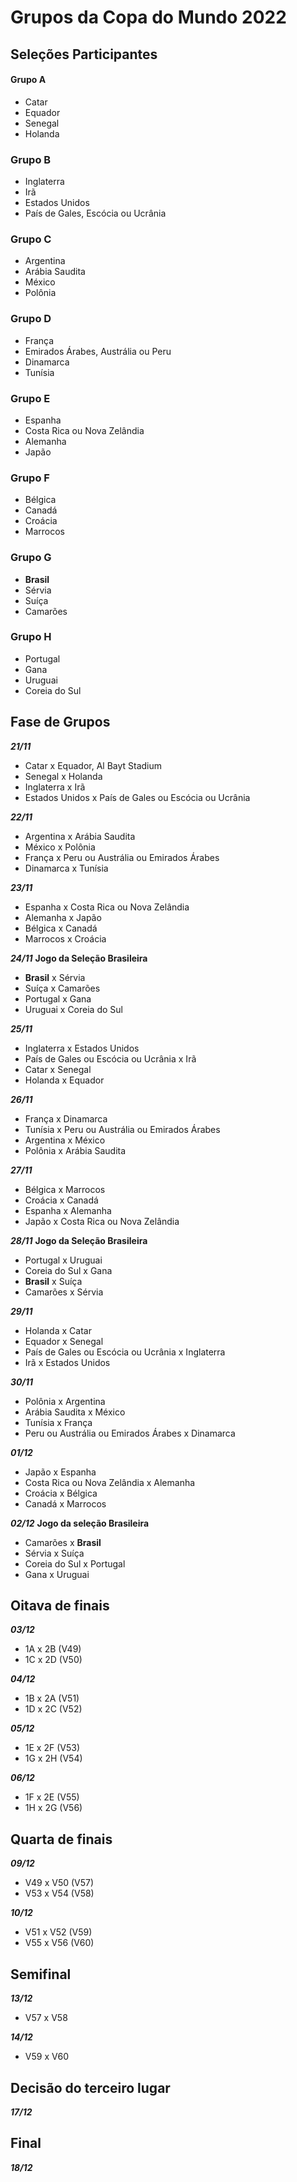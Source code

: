 # Grupos da Copa do Mundo 2022

## Seleções Participantes

#### Grupo A
 - Catar
 - Equador
 - Senegal
 - Holanda
### Grupo B
 - Inglaterra
 - Irã
 - Estados Unidos
 - País de Gales, Escócia ou Ucrânia
### Grupo C
 - Argentina
 - Arábia Saudita
 - México
 - Polônia
### Grupo D
 - França
 - Emirados Árabes, Austrália ou Peru
 - Dinamarca
 - Tunísia
### Grupo E
 - Espanha
 - Costa Rica ou Nova Zelândia
 - Alemanha
 - Japão
### Grupo F
 - Bélgica
 - Canadá
 - Croácia
 - Marrocos
### Grupo G
 - **Brasil**
 - Sérvia
 - Suíça
 - Camarões
### Grupo H
 - Portugal
 - Gana
 - Uruguai
 - Coreia do Sul


## Fase de Grupos

***21/11***
 - Catar x Equador, Al Bayt Stadium
 - Senegal x Holanda
 - Inglaterra x Irã
 - Estados Unidos x País de Gales ou Escócia ou Ucrânia

***22/11***
 - Argentina x Arábia Saudita
 - México x Polônia
 - França x Peru ou Austrália ou Emirados Árabes
 - Dinamarca x Tunísia

***23/11***
 - Espanha x Costa Rica ou Nova Zelândia
 - Alemanha x Japão
 - Bélgica x Canadá
 - Marrocos x Croácia

***24/11*** **Jogo da Seleção Brasileira**
 - **Brasil** x Sérvia
 - Suíça x Camarões 
 - Portugal x Gana
 - Uruguai x Coreia do Sul

***25/11***
 - Inglaterra x Estados Unidos
 - País de Gales ou Escócia ou Ucrânia x Irã
 - Catar x Senegal
 - Holanda x Equador

***26/11***
 - França x Dinamarca
 - Tunísia x Peru ou Austrália ou Emirados Árabes
 - Argentina x México
 - Polônia x Arábia Saudita

***27/11***
 - Bélgica x Marrocos
 - Croácia x Canadá
 - Espanha x Alemanha
 - Japão x Costa Rica ou Nova Zelândia

***28/11*** **Jogo da Seleção Brasileira**
 - Portugal x Uruguai
 - Coreia do Sul x Gana
 - **Brasil** x Suíça
 - Camarões x Sérvia

***29/11***
 - Holanda x Catar
 - Equador x Senegal
 - País de Gales ou Escócia ou Ucrânia x Inglaterra
 - Irã x Estados Unidos

***30/11***
 - Polônia x Argentina
 - Arábia Saudita x México
 - Tunísia x França
 - Peru ou Austrália ou Emirados Árabes x Dinamarca

***01/12***
 - Japão x Espanha
 - Costa Rica ou Nova Zelândia x Alemanha
 - Croácia x Bélgica
 - Canadá x Marrocos

***02/12*** **Jogo da seleção Brasileira**
 - Camarões x **Brasil**
 - Sérvia x Suíça
 - Coreia do Sul x Portugal
 - Gana x Uruguai


## Oitava de finais

***03/12***
 - 1A x 2B (V49)
 - 1C x 2D (V50)

***04/12***
 - 1B x 2A (V51)
 - 1D x 2C (V52)

***05/12***
 - 1E x 2F (V53)
 - 1G x 2H (V54)

***06/12***
 - 1F x 2E (V55)
 - 1H x 2G (V56)


## Quarta de finais

***09/12***
 - V49 x V50 (V57)
 - V53 x V54 (V58)

***10/12***
 - V51 x V52 (V59)
 - V55 x V56 (V60)


## Semifinal

***13/12***
 - V57 x V58

***14/12***
 - V59 x V60


## Decisão do terceiro lugar

***17/12***

## Final

***18/12***

